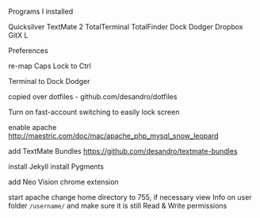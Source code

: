 Programs I installed

Quicksilver
TextMate 2
TotalTerminal
TotalFinder
Dock Dodger
Dropbox
GitX L

Preferences

re-map Caps Lock to Ctrl


Terminal to Dock Dodger

copied over dotfiles - github.com/desandro/dotfiles

Turn on fast-account switching to easily lock screen

enable apache http://maestric.com/doc/mac/apache_php_mysql_snow_leopard

add TextMate Bundles https://github.com/desandro/textmate-bundles

install Jekyll
  install Pygments
  
add Neo Vision chrome extension

start apache
change home directory to 755, if necessary
view Info on user folder `/username/` and make sure it is still Read & Write permissions